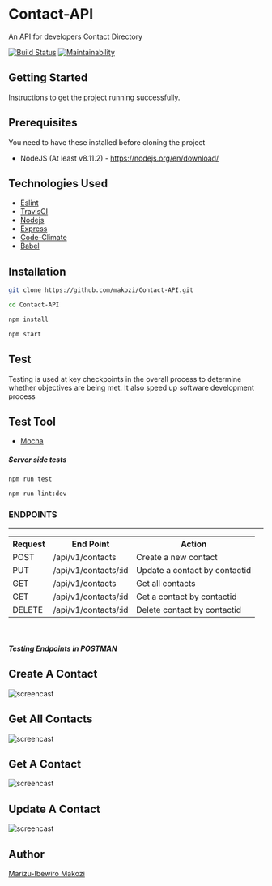 # Contact-API


An API for developers Contact Directory


[![Build Status](https://travis-ci.org/makozi/Contact-API.svg?branch=develop)](https://travis-ci.org/makozi/Contact-API)
[![Maintainability](https://api.codeclimate.com/v1/badges/470a72818d7f1c6f0dbd/maintainability)](https://codeclimate.com/github/makozi/Contact-API/maintainability)





## Getting Started
Instructions to get the project running successfully.

## Prerequisites
You need to have these installed before cloning the project
* NodeJS (At least v8.11.2) - https://nodejs.org/en/download/



## Technologies Used
- [Eslint](https://eslint.org/)
- [TravisCI](https://travis-ci.org/)
- [Nodejs](https://nodejs.org/en/)
- [Express](https://expressjs.com/)
- [Code-Climate](https://codeclimate.com/)
- [Babel](https://babeljs.io/)


## Installation

```bash
git clone https://github.com/makozi/Contact-API.git
```

```bash
cd Contact-API
```

```bash
npm install
```

```bash
npm start
```

## Test

Testing is used at key checkpoints in the overall process to determine whether objectives are being met. It also speed up software development process

## Test Tool
- [Mocha](https://mochajs.org/)


##### Server side tests

```bash
npm run test
```


```bash
npm run lint:dev
```

<h3>ENDPOINTS</h3>
<hr>
<table>
  <tr>
      <th>Request</th>
      <th>End Point</th>
      <th>Action</th>
  </tr>
  <tr>
      <td>POST</td>
      <td>/api/v1/contacts</td>
      <td>Create a new contact</td>
  </tr>
 <tr>
      <td>PUT</td>
      <td>/api/v1/contacts/:id</td>
      <td>Update a contact by contactid</td>
  </tr>
  <tr>
      <td>GET</td>
      <td>/api/v1/contacts</td>
      <td>Get all contacts</td>
  </tr>
  <tr>
        <td>GET</td>
        <td>/api/v1/contacts/:id</td>
        <td>Get a contact by contactid</td>
  </tr>
  <tr>
        <td>DELETE</td>
        <td>/api/v1/contacts/:id</td>
        <td>Delete contact by contactid</td>
  </tr>

   
  
  

</table>
<br>

##### Testing Endpoints in POSTMAN

## Create A Contact

![screencast](assets/images/create.PNG)

## Get All Contacts

![screencast](assets/images/get-all.PNG)

## Get A  Contact

![screencast](assets/images/get.PNG)

## Update A  Contact

![screencast](assets/images/update.PNG)


## Author
[Marizu-Ibewiro Makozi](https://makozi.netlify.com)

